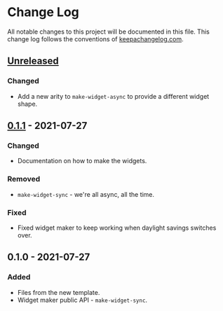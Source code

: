 # Change Log
All notable changes to this project will be documented in this file. This change log follows the conventions of [keepachangelog.com](http://keepachangelog.com/).

## [Unreleased]
### Changed
- Add a new arity to `make-widget-async` to provide a different widget shape.

## [0.1.1] - 2021-07-27
### Changed
- Documentation on how to make the widgets.

### Removed
- `make-widget-sync` - we're all async, all the time.

### Fixed
- Fixed widget maker to keep working when daylight savings switches over.

## 0.1.0 - 2021-07-27
### Added
- Files from the new template.
- Widget maker public API - `make-widget-sync`.

[Unreleased]: https://github.com/your-name/lgc/compare/0.1.1...HEAD
[0.1.1]: https://github.com/your-name/lgc/compare/0.1.0...0.1.1
